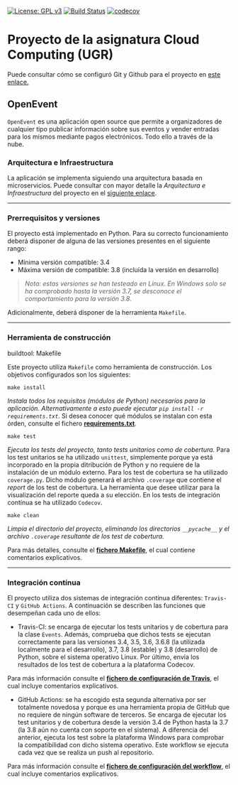 [![License: GPL v3](https://img.shields.io/badge/License-GPLv3-blue.svg)](https://www.gnu.org/licenses/gpl-3.0)
[![Build Status](https://travis-ci.com/alvarillo89/UGR-CC-Project.svg?branch=master)](https://travis-ci.com/alvarillo89/UGR-CC-Project)
[![codecov](https://codecov.io/gh/alvarillo89/UGR-CC-Project/branch/master/graph/badge.svg)](https://codecov.io/gh/alvarillo89/UGR-CC-Project)

# Proyecto de la asignatura Cloud Computing (UGR)

Puede consultar cómo se configuró Git y Github para el proyecto en [este enlace.](https://github.com/alvarillo89/UGR-CC-Project/blob/master/docs/gitconfig.md)

## OpenEvent

`OpenEvent` es una aplicación open source que permite a organizadores de cualquier tipo publicar información sobre sus eventos y vender entradas para los mismos mediante pagos electrónicos. Todo ello a través de la nube.

### Arquitectura e Infraestructura

La aplicación se implementa siguiendo una arquitectura basada en microservicios. Puede consultar con mayor detalle la *Arquitectura e Infraestructura* del proyecto en el [siguiente enlace](https://github.com/alvarillo89/UGR-CC-Project/blob/master/docs/architecture.md).

---

### Prerrequisitos y versiones

El proyecto está implementado en Python. Para su correcto funcionamiento deberá disponer de alguna de las versiones presentes en el siguiente rango:

+ Mínima versión compatible:  3.4 
+ Máxima versión de compatible:  3.8 (incluída la versión en desarrollo)

> *Nota: estas versiones se han testeado en Linux. En Windows solo se ha comprobado hasta la versión 3.7, se desconoce el comportamiento para la versión 3.8*.

Adicionalmente, deberá disponer de la herramienta `Makefile`.

---

### Herramienta de construcción

buildtool: Makefile

Este proyecto utiliza `Makefile` como herramienta de construcción. Los objetivos configurados son los siguientes:

```
make install
```

*Instala todos los requisitos (módulos de Python) necesarios para la aplicación. Alternativamente a esto puede ejecutar `pip install -r requirements.txt`*. Si desea conocer qué módulos se instalan con esta órden, consulte el fichero [**requirements.txt**](https://github.com/alvarillo89/UGR-CC-Project/blob/master/requirements.txt).

```
make test
```

*Ejecuta los tests del proyecto, tanto tests unitarios como de cobertura.* Para los test unitarios se ha utilizado `unittest`, simplemente porque ya está incorporado en la propia ditribución de Python y no requiere
de la instalación de un módulo externo. Para los test de cobertura se ha utilizado `coverage.py`. Dicho módulo generará el archivo `.coverage` que contiene el *report* de los test de cobertura. La herramienta que desee utilizar para la visualización del reporte queda a su elección. En los tests de integración contínua se ha utilizado `Codecov`.

```
make clean
```

*Limpia el directorio del proyecto, eliminando los directorios `__pycache__` y el archivo `.coverage` resultante de los test de cobertura.*

Para más detalles, consulte el [**fichero Makefile**](https://github.com/alvarillo89/UGR-CC-Project/blob/master/Makefile), el cual contiene comentarios explicativos.

---

### Integración contínua

El proyecto utiliza dos sistemas de integración contínua diferentes: `Travis-CI` y `GitHub Actions`. A continuación se describen las funciones que desempeñan cada uno de ellos:

+ Travis-CI: se encarga de ejecutar los tests unitarios y de cobertura para la clase `Events`. Además, comprueba que dichos tests se ejecutan correctamente para las versiones 3.4, 3.5, 3.6, 3.6.8 (la utilizada localmente para el desarrollo), 3.7, 3.8 (estable) y 3.8 (desarrollo) de Python, sobre el sistema operativo Linux. Por último, envía los resultados de los test de cobertura a la plataforma Codecov.

Para más información consulte el [**fichero de configuración de Travis**](https://github.com/alvarillo89/UGR-CC-Project/blob/master/.travis.yml), el cual incluye comentarios explicativos.

+ GitHub Actions: se ha escogido esta segunda alternativa por ser totalmente novedosa y porque es una herramienta propia de GitHub que no requiere de ningún software de terceros. Se encarga de ejecutar los test unitarios y de cobertura desde la versión 3.4 de Python hasta la 3.7 (la 3.8 aún no cuenta con soporte en el sistema). A diferencia del anterior, ejecuta los test sobre la plataforma Windows para comprobar la compatibilidad con dicho sistema operativo. Este workflow se ejecuta cada vez que se realiza un push al repositorio.

Para más información consulte el [**fichero de configuración del workflow**](https://github.com/alvarillo89/UGR-CC-Project/blob/master/.github/workflows/WindowsTest.yml), el cual incluye comentarios explicativos.
